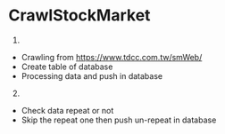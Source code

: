 # CrawlStockMarket

1.
* Crawling from https://www.tdcc.com.tw/smWeb/
* Create table of database
* Processing data and push in database

2.
* Check data repeat or not
* Skip the repeat one then push un-repeat in database
